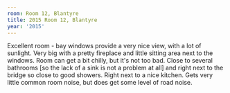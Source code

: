 ```yaml
---
room: Room 12, Blantyre
title: 2015 Room 12, Blantyre
year: '2015'
---
```


Excellent room - bay windows provide a very nice view, with a lot of sunlight. Very big with a pretty fireplace and little sitting area next to the windows. Room can get a bit chilly, but it's not too bad. Close to several bathrooms [so the lack of a sink is not a problem at all] and right next to the bridge so close to good showers. Right next to a nice kitchen. Gets very little common room noise, but does get some level of road noise.
